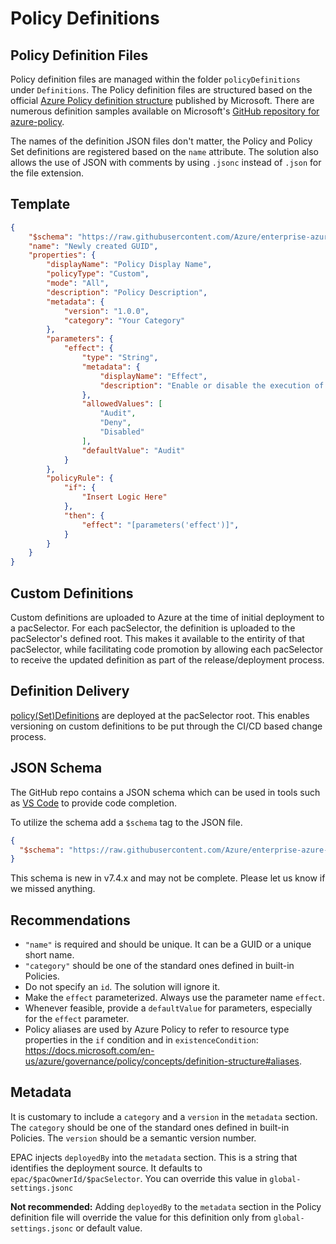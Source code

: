 # Policy Definitions

## Policy Definition Files

Policy definition files are managed within the folder `policyDefinitions` under `Definitions`.  The Policy definition files are structured based on the official [Azure Policy definition structure](https://docs.microsoft.com/en-us/azure/governance/policy/concepts/definition-structure) published by Microsoft. There are numerous definition samples available on Microsoft's [GitHub repository for azure-policy](https://github.com/Azure/azure-policy).

The names of the definition JSON files don't matter, the Policy and Policy Set definitions are registered based on the `name` attribute. The solution also allows the use of JSON with comments by using `.jsonc` instead of `.json` for the file extension.

## Template

```json
{
    "$schema": "https://raw.githubusercontent.com/Azure/enterprise-azure-policy-as-code/main/Schemas/policy-definition-schema.json",
    "name": "Newly created GUID",
    "properties": {
        "displayName": "Policy Display Name",
        "policyType": "Custom",
        "mode": "All",
        "description": "Policy Description",
        "metadata": {
            "version": "1.0.0",
            "category": "Your Category"
        },
        "parameters": {
            "effect": {
                "type": "String",
                "metadata": {
                    "displayName": "Effect",
                    "description": "Enable or disable the execution of the policy",
                },
                "allowedValues": [
                    "Audit",
                    "Deny",
                    "Disabled"
                ],
                "defaultValue": "Audit"
            }
        },
        "policyRule": {
            "if": {
                "Insert Logic Here"
            },
            "then": {
                "effect": "[parameters('effect')]",
            }
        }
    }
}
```

## Custom Definitions

Custom definitions are uploaded to Azure at the time of initial deployment to a pacSelector. For each pacSelector, the definition is uploaded to the pacSelector's defined root. This makes it available to the entirity of that pacSelector, while facilitating code promotion by allowing each pacSelector to receive the updated definition as part of the release/deployment process.

## Definition Delivery

[policy(Set)Definitions](https://learn.microsoft.com/en-us/azure/governance/policy/concepts/scope#definition-location) are deployed at the pacSelector root. This enables versioning on custom definitions to be put through the CI/CD based change process.

## JSON Schema

The GitHub repo contains a JSON schema which can be used in tools such as [VS Code](https://code.visualstudio.com/Docs/languages/json#_json-schemas-and-settings) to provide code completion.

To utilize the schema add a ```$schema``` tag to the JSON file.

```json
{
  "$schema": "https://raw.githubusercontent.com/Azure/enterprise-azure-policy-as-code/main/Schemas/policy-definition-schema.json"
}
```

This schema is new in v7.4.x and may not be complete. Please let us know if we missed anything.

## Recommendations

* `"name"` is required and should be unique. It can be a GUID or a unique short name.
* `"category"` should be one of the standard ones defined in built-in Policies.
* Do not specify an `id`. The solution will ignore it.
* Make the `effect` parameterized. Always use the parameter name `effect`.
* Whenever feasible, provide a `defaultValue` for parameters, especially for the `effect` parameter.
* Policy aliases are used by Azure Policy to refer to resource type properties in the `if` condition and in `existenceCondition`: <https://docs.microsoft.com/en-us/azure/governance/policy/concepts/definition-structure#aliases>.

## Metadata

It is customary to include a `category` and a `version` in the `metadata` section. The `category` should be one of the standard ones defined in built-in Policies. The `version` should be a semantic version number.

EPAC injects `deployedBy` into the `metadata` section. This is a string that identifies the deployment source. It defaults to `epac/$pacOwnerId/$pacSelector`. You can override this value in `global-settings.jsonc`

**Not recommended:** Adding `deployedBy` to the `metadata` section in the Policy definition file will override the value for this definition only from `global-settings.jsonc` or default value.